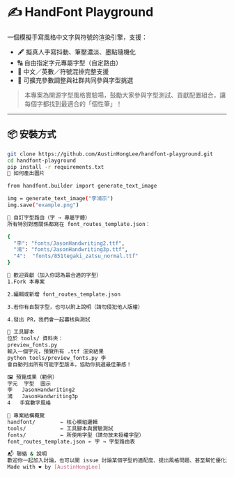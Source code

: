 # ✍️ HandFont Playground

一個模擬手寫風格中文字與符號的渲染引擎，支援：
- 🖋️ 擬真人手寫抖動、筆壓濃淡、墨點隨機化
- 🔠 自由指定字元專屬字型（自定路由）
- 📐 中文／英數／符號混排完整支援
- 🧪 可擴充參數調整與社群共同參與字型挑選

> 本專案為開源字型風格實驗場，鼓勵大家參與字型測試、貢獻配置組合，讓每個字都找到最適合的「個性筆」！

---

## 📦 安裝方式

```bash
git clone https://github.com/AustinHongLee/handfont-playground.git
cd handfont-playground
pip install -r requirements.txt
🧪 如何產出圖片

from handfont.builder import generate_text_image

img = generate_text_image("李鴻宗")
img.save("example.png")

🔣 自訂字型路由（字 → 專屬字體）
所有特別對應關係都寫在 font_routes_template.json：

{
  "李": "fonts/JasonHandwriting2.ttf",
  "鴻": "fonts/JasonHandwriting3p.ttf",
  "4":  "fonts/851tegaki_zatsu_normal.ttf"
}

🤝 歡迎貢獻（加入你認為最合適的字型）
1.Fork 本專案

2.編輯或新增 font_routes_template.json

3.若你有自製字型，也可以附上說明（請勿侵犯他人版權）

4.發出 PR，我們會一起審核與測試

🧰 工具腳本
位於 tools/ 資料夾：
preview_fonts.py
輸入一個字元，預覽所有 .ttf 渲染結果
python tools/preview_fonts.py 李
會自動列出所有可能字型版本，協助你挑選最佳筆感！

🖼️ 預覽成果（範例）
字元	字型	圖示
李	JasonHandwriting2	
鴻	JasonHandwriting3p	
4	手寫數字風格

📂 專案結構概覽
handfont/        ← 核心模組邏輯
tools/           ← 工具腳本與實驗測試
fonts/           ← 所使用字型（請勿放未授權字型）
font_routes_template.json ← 字 → 字型路由表

📬 聯絡 & 說明
歡迎你一起加入討論，也可以開 issue 討論某個字型的適配度、提出風格問題、甚至幫忙優化渲染邏輯。
Made with ❤️ by [AustinHongLee]
